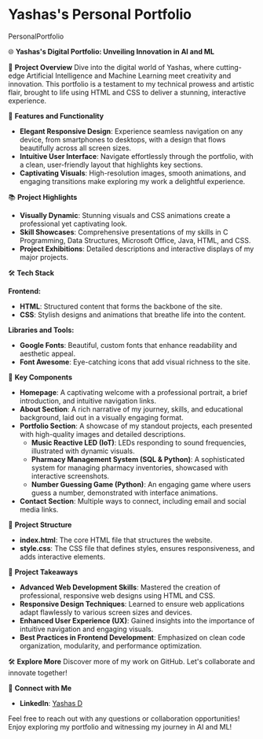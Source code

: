 # Yashas's Personal Portfolio
PersonalPortfolio

🌐 **Yashas's Digital Portfolio: Unveiling Innovation in AI and ML**

🎯 **Project Overview**
Dive into the digital world of Yashas, where cutting-edge Artificial Intelligence and Machine Learning meet creativity and innovation. This portfolio is a testament to my technical prowess and artistic flair, brought to life using HTML and CSS to deliver a stunning, interactive experience.

📄 **Features and Functionality**

- **Elegant Responsive Design**: Experience seamless navigation on any device, from smartphones to desktops, with a design that flows beautifully across all screen sizes.
- **Intuitive User Interface**: Navigate effortlessly through the portfolio, with a clean, user-friendly layout that highlights key sections.
- **Captivating Visuals**: High-resolution images, smooth animations, and engaging transitions make exploring my work a delightful experience.

📚 **Project Highlights**

- **Visually Dynamic**: Stunning visuals and CSS animations create a professional yet captivating look.
- **Skill Showcases**: Comprehensive presentations of my skills in C Programming, Data Structures, Microsoft Office, Java, HTML, and CSS.
- **Project Exhibitions**: Detailed descriptions and interactive displays of my major projects.

🛠️ **Tech Stack**

**Frontend:**
- **HTML**: Structured content that forms the backbone of the site.
- **CSS**: Stylish designs and animations that breathe life into the content.

**Libraries and Tools:**
- **Google Fonts**: Beautiful, custom fonts that enhance readability and aesthetic appeal.
- **Font Awesome**: Eye-catching icons that add visual richness to the site.

🚀 **Key Components**

- **Homepage**: A captivating welcome with a professional portrait, a brief introduction, and intuitive navigation links.
- **About Section**: A rich narrative of my journey, skills, and educational background, laid out in a visually engaging format.
- **Portfolio Section**: A showcase of my standout projects, each presented with high-quality images and detailed descriptions.
  - **Music Reactive LED (IoT)**: LEDs responding to sound frequencies, illustrated with dynamic visuals.
  - **Pharmacy Management System (SQL & Python)**: A sophisticated system for managing pharmacy inventories, showcased with interactive screenshots.
  - **Number Guessing Game (Python)**: An engaging game where users guess a number, demonstrated with interface animations.
- **Contact Section**: Multiple ways to connect, including email and social media links.

📂 **Project Structure**

- **index.html**: The core HTML file that structures the website.
- **style.css**: The CSS file that defines styles, ensures responsiveness, and adds interactive elements.

📝 **Project Takeaways**

- **Advanced Web Development Skills**: Mastered the creation of professional, responsive web designs using HTML and CSS.
- **Responsive Design Techniques**: Learned to ensure web applications adapt flawlessly to various screen sizes and devices.
- **Enhanced User Experience (UX)**: Gained insights into the importance of intuitive navigation and engaging visuals.
- **Best Practices in Frontend Development**: Emphasized on clean code organization, modularity, and performance optimization.

🛠️ **Explore More**
Discover more of my work on GitHub. Let's collaborate and innovate together!

📢 **Connect with Me**
- **LinkedIn**: [Yashas D](https://www.linkedin.com/in/yashasd2004/)

Feel free to reach out with any questions or collaboration opportunities! Enjoy exploring my portfolio and witnessing my journey in AI and ML!
